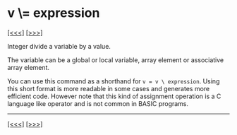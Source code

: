 # v \\= expression

[\[\<\<\<\]](ug_25.118.md) [\[\>\>\>\]](ug_25.120.md)

Integer divide a variable by a value.

The variable can be a global or local variable, array element or
associative array element.

You can use this command as a shorthand for `v = v \ expression`. Using
this short format is more readable in some cases and generates more
efficient code. However note that this kind of assignment operation is a
C language like operator and is not common in BASIC programs.

-----

[\[\<\<\<\]](ug_25.118.md) [\[\>\>\>\]](ug_25.120.md)
